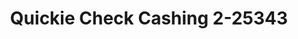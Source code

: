 ---
f_zip-code: 30083
f_state-code: GA
title: Quickie Check Cashing 2-25343
f_phone: 404-508-4020
f_city-only: Stone Mountain
f_address: 832 Hambrick Rd Ste C Stone Mountain
f_location-unique-id: '25343'
slug: quickie-check-cashing-2-25343
updated-on: '2024-05-30T13:46:58.046Z'
created-on: '2024-05-30T13:36:59.803Z'
published-on: '2024-05-30T13:54:32.469Z'
f_city-state: cms/city/stone-mountain-ga.md
f_company: cms/company/quickie-check-cashing-2.md
f_state: cms/state/georgia.md
layout: '[payday-loan].html'
tags: payday-loan
---